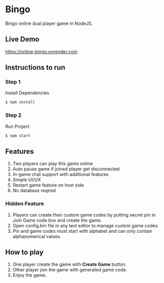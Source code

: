 # Bingo
Bingo online dual player game in NodeJS.

## Live Demo
https://online-bingo.onrender.com

## Instructions to run

### Step 1
Install Dependencies
```bash
$ npm install
```

### Step 2
Run Project
```bash
$ npm start
```

## Features
1) Two players can play this game online
2) Auto pause game if joined player get disconnected
3) In-game chat support with additional features
4) Simple UI/UX
5) Restart game feature on host side
6) No database reqired

### Hidden Feature
1) Players can create their custom game codes by putting secret pin in Join Game code box and create the game.
2) Open config.bin file in any text editor to manage custom game codes.
3) Pin and game codes must start with alphabet and can only contain alphanumerical values.

## How to play
1) One player create the game with **Create Game** button.
2) Other player join the game with generated game code.
3) Enjoy the game. 
